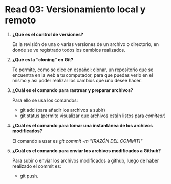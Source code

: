 # Read 03: Versionamiento local y remoto

1. **¿Qué es el control de versiones?**

    Es la revisión de una o varias versiones de un archivo o directorio, en donde se ve registrado todos los cambios realizados.

2. **¿Qué es la “cloning” en Git?**

    Te permite, como se dice en español: clonar, un repositorio que se encuentra en la web a tu computador, para que puedas verlo en el mismo y así poder realizar los cambios que uno desee hacer.

3. **¿Cuál es el comando para rastrear y preparar archivos?**

    Para ello se usa los comandos:

    - git add (para añadir los archivos a subir)
    - git status (permite visualizar que archivos están listos para *comitear*)

4. **¿Cuál es el comando para tomar una instantánea de los archivos modificados?**

    El comando a usar es *git commit -m "[RAZÓN DEL COMMIT]"*

5. **¿Cuál es el comando para enviar los archivos modificados a Github?**

    Para subir o enviar los archivos modificados a github, luego de haber realizado el commit es:

    - git push.
